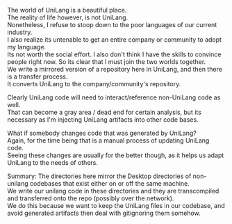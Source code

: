 The world of UniLang is a beautiful place.  
The reality of life however, is not UniLang.  
Nonetheless, I refuse to stoop down to the poor languages of our current industry.  
I also realize its untenable to get an entire company or community to adopt my language.  
Its not worth the social effort.  I also don't think I have the skills to convince people right now.
So its clear that I must join the two worlds together.  
We write a mirrored version of a repository here in UniLang, and then there is a transfer process.  
It converts UniLang to the company/community's repository.  

Clearly UniLang code will need to interact/reference non-UniLang code as well.  
That can become a gray area / dead end for certain analysis, but its necessary as I'm injecting UniLang artifacts into other code bases.  

What if somebody changes code that was generated by UniLang?  
Again, for the time being that is a manual process of updating UniLang code.  
Seeing these changes are usually for the better though, as it helps us adapt UniLang to the needs of others.

Summary:
The directories here mirror the Desktop directories of non-unilang codebases that exist either on or off the same machine.  
We write our unilang code in these directories and they are transcompiled and transferred onto the repo (possibly over the network).  
We do this because we want to keep the UniLang files in our codebase, and avoid generated artifacts then deal with gitignoring them somehow.